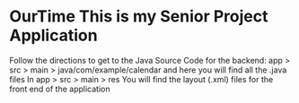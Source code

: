 # OurTime This is my Senior Project Application
Follow the directions to get to the Java Source Code for the backend: app > src > main > java/com/example/calendar and here you will find all the .java files
In  app > src > main > res You will find the layout (.xml) files for the front end of the application 
